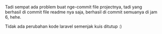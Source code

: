 Tadi sempat ada problem buat nge-commit file projectnya, tadi yang berhasil di commit file readme nya saja, berhasil di commit semuanya di jam 6, hehe.

Tidak ada perubahan kode laravel semenjak kuis ditutup :)

